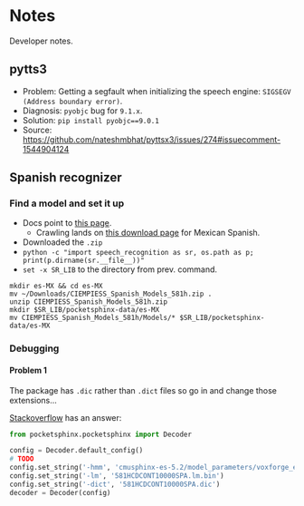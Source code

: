 # Notes
Developer notes.

## pytts3
- Problem: Getting a segfault when initializing the speech engine: `SIGSEGV (Address boundary error)`.
- Diagnosis: `pyobjc` bug for `9.1.x`.
- Solution: `pip install pyobjc==9.0.1`
- Source: https://github.com/nateshmbhat/pyttsx3/issues/274#issuecomment-1544904124

## Spanish recognizer

### Find a model and set it up
- Docs point to [this page](https://github.com/Uberi/speech_recognition/blob/master/reference/pocketsphinx.rst).
  - Crawling lands on
  [this download page](https://sourceforge.net/projects/cmusphinx/files/Acoustic%20and%20Language%20Models/Mexican%20Spanish/)
  for Mexican Spanish.
- Downloaded the `.zip`
- `python -c "import speech_recognition as sr, os.path as p; print(p.dirname(sr.__file__))"`
- `set -x SR_LIB` to the directory from prev. command.
```
mkdir es-MX && cd es-MX
mv ~/Downloads/CIEMPIESS_Spanish_Models_581h.zip .
unzip CIEMPIESS_Spanish_Models_581h.zip
mkdir $SR_LIB/pocketsphinx-data/es-MX
mv CIEMPIESS_Spanish_Models_581h/Models/* $SR_LIB/pocketsphinx-data/es-MX
```

### Debugging

#### Problem 1
The package has `.dic` rather than `.dict` files so go in and change those extensions...

[Stackoverflow](https://stackoverflow.com/questions/39907245/how-can-i-configure-spanish-in-pocketsphinx-with-python)
has an answer:

```py
from pocketsphinx.pocketsphinx import Decoder

config = Decoder.default_config()
# TODO
config.set_string('-hmm', 'cmusphinx-es-5.2/model_parameters/voxforge_es_sphinx.cd_ptm_4000')
config.set_string('-lm', '581HCDCONT10000SPA.lm.bin')
config.set_string('-dict', '581HCDCONT10000SPA.dic')
decoder = Decoder(config)
```
